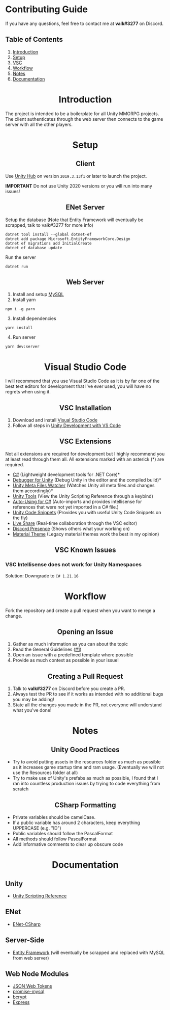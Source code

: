 <h1>Contributing Guide</h1>

If you have any questions, feel free to contact me at **valk#3277** on Discord.

<h2>Table of Contents</h2>

1. [Introduction](#introduction)
2. [Setup](#setup)
3. [VSC](#visual-studio-code)
4. [Workflow](#workflow)
5. [Notes](#notes)
6. [Documentation](#documentation)

<h1 align="center">Introduction</h1>

The project is intended to be a boilerplate for all Unity MMORPG projects. The client authenticates through the web server then connects to the game server with all the other players.

<h1 align="center">Setup</h1>
<h2 align="center">Client</h2>

Use [Unity Hub](https://unity3d.com/get-unity/download) on version `2019.3.13f1` or later to launch the project.

**IMPORTANT** Do not use Unity 2020 versions or you will run into many issues!

<h2 align="center">ENet Server</h2>

Setup the database (Note that Entity Framework will eventually be scrapped, talk to valk#3277 for more info)
```
dotnet tool install --global dotnet-ef
dotnet add package Microsoft.EntityFrameworkCore.Design
dotnet ef migrations add InitialCreate
dotnet ef database update
```
Run the server
```
dotnet run
```

<h2 align="center">Web Server</h2>

1. Install and setup [MySQL](https://dev.mysql.com/downloads/installer/)
2. Install yarn 
```
npm i -g yarn
```
3. Install dependencies 
```
yarn install
```
4. Run server
```
yarn dev:server
```

<h1 align="center">Visual Studio Code</h1>

I will recommend that you use Visual Studio Code as it is by far one of the best text editors for development that I've ever used, you will have no regrets when using it.

<h2 align="center">VSC Installation</h2>

1. Download and install [Visual Studio Code](https://code.visualstudio.com)
2. Follow all steps in [Unity Development with VS Code](https://code.visualstudio.com/docs/other/unity)

<h2 align="center">VSC Extensions</h2>

Not all extensions are required for development but I highly recommend you at least read through them all. All extensions marked with an asterick (*) are required.
- [C#](https://marketplace.visualstudio.com/items?itemName=ms-dotnettools.csharp) (Lightweight development tools for .NET Core)*
- [Debugger for Unity](https://marketplace.visualstudio.com/items?itemName=Unity.unity-debug) (Debug Unity in the editor and the compiled build)*
- [Unity Meta Files Watcher](https://marketplace.visualstudio.com/items?itemName=PTD.vscode-unitymeta) (Watches Unity all meta files and changes them accordingly)*
- [Unity Tools](https://marketplace.visualstudio.com/items?itemName=Tobiah.unity-tools) (View the Unity Scripting Reference through a keybind)
- [Auto-Using for C#](https://marketplace.visualstudio.com/items?itemName=Fudge.auto-using) (Auto-imports and provides intellisense for references that were not yet imported in a C# file.)
- [Unity Code Snippets](https://marketplace.visualstudio.com/items?itemName=kleber-swf.unity-code-snippets) (Provides you with useful Unity Code Snippets on the fly)
- [Live Share](https://marketplace.visualstudio.com/items?itemName=MS-vsliveshare.vsliveshare) (Real-time collaboration through the VSC editor)
- [Discord Presence](https://marketplace.visualstudio.com/items?itemName=icrawl.discord-vscode) (Shows others what your working on)
- [Material Theme](https://marketplace.visualstudio.com/items?itemName=Equinusocio.vsc-material-theme) (Legacy material themes work the best in my opinion)

<h2 align="center">VSC Known Issues</h2>
<h3>VSC Intellisense does not work for Unity Namespaces</h3>

Solution: Downgrade to `C# 1.21.16`

<h1 align="center">Workflow</h1>

Fork the repository and create a pull request when you want to merge a change.

<h2 align="center">Opening an Issue</h2>

1. Gather as much information as you can about the topic
2. Read the General Guidelines ([#1](https://github.com/valkyrienyanko/ENet-Model/issues/1))
3. Open an issue with a predefined template where possible
4. Provide as much context as possible in your issue!

<h2 align="center">Creating a Pull Request</h2>

1. Talk to **valk#3277** on Discord before you create a PR.
2. Always test the PR to see if it works as intended with no additional bugs you may be adding!
3. State all the changes you made in the PR, not everyone will understand what you've done!

<h1 align="center">Notes</h1>
<h2 align="center">Unity Good Practices</h2>

- Try to avoid putting assets in the resources folder as much as possible as it increases game startup time and ram usage. (Eventually we will not use the Resources folder at all)
- Try to make use of Unity's prefabs as much as possible, I found that I ran into countless production issues by trying to code everything from scratch

<h2 align="center">CSharp Formatting</h2>

- Private variables should be camelCase.
- If a public variable has around 2 characters, keep everything UPPERCASE (e.g. "ID")
- Public variables should follow the PascalFormat
- All methods should follow PascalFormat
- Add informative comments to clear up obscure code

<h1 align="center">Documentation</h1>
<h2>Unity</h2>

- [Unity Scripting Reference](https://docs.unity3d.com/ScriptReference/)

<h2>ENet</h2>

- [ENet-CSharp](https://github.com/nxrighthere/ENet-CSharp)

<h2>Server-Side</h2>

- [Entity Framework](https://docs.microsoft.com/en-us/ef/) (will eventually be scrapped and replaced with MySQL from web server)

<h2>Web Node Modules</h2>

- [JSON Web Tokens](https://jwt.io)
- [promise-mysql](https://www.npmjs.com/package/promise-mysql)
- [bcrypt](https://www.npmjs.com/package/bcrypt)
- [Express](https://www.npmjs.com/package/express)
